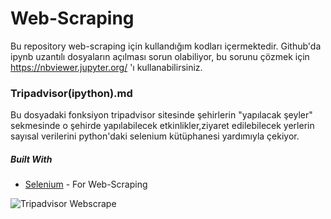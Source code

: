 # Web-Scraping

Bu repository web-scraping için kullandığım kodları içermektedir. 
Github'da ipynb uzantılı dosyaların açılması sorun olabiliyor, bu sorunu çözmek için https://nbviewer.jupyter.org/ 'ı kullanabilirsiniz.


### Tripadvisor(ipython).md
  Bu dosyadaki fonksiyon tripadvisor sitesinde şehirlerin "yapılacak şeyler" sekmesinde  o şehirde yapılabilecek etkinlikler,ziyaret edilebilecek yerlerin sayısal verilerini python'daki selenium kütüphanesi yardımıyla çekiyor.
  
##### Built With
* [Selenium](https://selenium-python.readthedocs.io/index.html) - For Web-Scraping

  
![Tripadvisor Webscrape](https://user-images.githubusercontent.com/31761983/66859951-e8b6c080-ef94-11e9-8e06-15da90b1fbdf.PNG)

